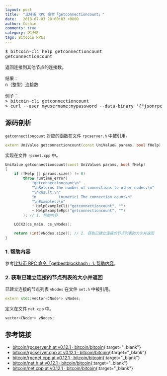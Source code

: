 ```yaml
---
layout: post
title:  "比特币 RPC 命令「getconnectioncount」"
date:   2018-07-03 20:00:03 +0800
author: Coshin
comments: true
category: 区块链
tags: Bitcoin RPCs
---
```

<pre>
$ bitcoin-cli help getconnectioncount
getconnectioncount

返回连接到其他节点的连接数。

结果：
n（整型）连接数

例子：
> bitcoin-cli getconnectioncount
> curl --user myusername:mypassword --data-binary '{"jsonrpc": "1.0", "id":"curltest", "method": "getconnectioncount", "params": [] }' -H 'content-type: text/plain;' http://127.0.0.1:8332/
</pre>

## 源码剖析

`getconnectioncount` 对应的函数在文件 `rpcserver.h` 中被引用。

```cpp
extern UniValue getconnectioncount(const UniValue& params, bool fHelp);
```

实现在文件 `rpcnet.cpp` 中。

```cpp
UniValue getconnectioncount(const UniValue& params, bool fHelp)
{
    if (fHelp || params.size() != 0)
        throw runtime_error(
            "getconnectioncount\n"
            "\nReturns the number of connections to other nodes.\n"
            "\nResult:\n"
            "n          (numeric) The connection count\n"
            "\nExamples:\n"
            + HelpExampleCli("getconnectioncount", "")
            + HelpExampleRpc("getconnectioncount", "")
        ); // 1. 帮助内容

    LOCK2(cs_main, cs_vNodes);

    return (int)vNodes.size(); // 2. 获取已建立连接的节点列表的大小并返回
}
```

### 1. 帮助内容

参考[比特币 RPC 命令「getbestblockhash」1. 帮助内容](/blog/2018/05/bitcoin-rpc-getbestblockhash.html#1-帮助内容)。

### 2. 获取已建立连接的节点列表的大小并返回

已建立连接的节点列表 `vNodes` 在文件 `net.h` 中被引用。

```cpp
extern std::vector<CNode*> vNodes;
```

定义在文件 `net.cpp` 中。

```cpp
vector<CNode*> vNodes;
```

## 参考链接

* [bitcoin/rpcserver.h at v0.12.1 · bitcoin/bitcoin](https://github.com/bitcoin/bitcoin/blob/v0.12.1/src/rpcserver.h){:target="_blank"}
* [bitcoin/rpcserver.cpp at v0.12.1 · bitcoin/bitcoin](https://github.com/bitcoin/bitcoin/blob/v0.12.1/src/rpcserver.cpp){:target="_blank"}
* [bitcoin/rpcnet.cpp at v0.12.1 · bitcoin/bitcoin](https://github.com/bitcoin/bitcoin/blob/v0.12.1/src/rpcnet.cpp){:target="_blank"}
* [bitcoin/net.h at v0.12.1 · bitcoin/bitcoin](https://github.com/bitcoin/bitcoin/blob/v0.12.1/src/net.h){:target="_blank"}
* [bitcoin/net.cpp at v0.12.1 · bitcoin/bitcoin](https://github.com/bitcoin/bitcoin/blob/v0.12.1/src/net.cpp){:target="_blank"}
